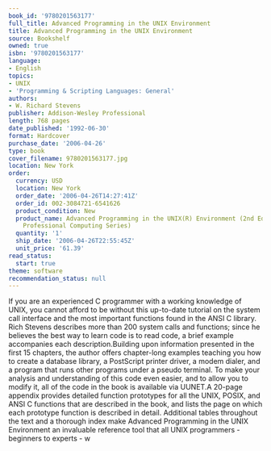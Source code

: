 ```yaml
---
book_id: '9780201563177'
full_title: Advanced Programming in the UNIX Environment
title: Advanced Programming in the UNIX Environment
source: Bookshelf
owned: true
isbn: '9780201563177'
language:
- English
topics:
- UNIX
- 'Programming & Scripting Languages: General'
authors:
- W. Richard Stevens
publisher: Addison-Wesley Professional
length: 768 pages
date_published: '1992-06-30'
format: Hardcover
purchase_date: '2006-04-26'
type: book
cover_filename: 9780201563177.jpg
location: New York
order:
  currency: USD
  location: New York
  order_date: '2006-04-26T14:27:41Z'
  order_id: 002-3084721-6541626
  product_condition: New
  product_name: Advanced Programming in the UNIX(R) Environment (2nd Edition) (Addison-Wesley
    Professional Computing Series)
  quantity: '1'
  ship_date: '2006-04-26T22:55:45Z'
  unit_price: '61.39'
read_status:
  start: true
theme: software
recommendation_status: null
---
```

If you are an experienced C programmer with a working knowledge of UNIX, you cannot afford to be without this up-to-date tutorial on the system call interface and the most important functions found in the ANSI C library. Rich Stevens describes more than 200 system calls and functions; since he believes the best way to learn code is to read code, a brief example accompanies each description.Building upon information presented in the first 15 chapters, the author offers chapter-long examples teaching you how to create a database library, a PostScript printer driver, a modem dialer, and a program that runs other programs under a pseudo terminal. To make your analysis and understanding of this code even easier, and to allow you to modify it, all of the code in the book is available via UUNET.A 20-page appendix provides detailed function prototypes for all the UNIX, POSIX, and ANSI C functions that are described in the book, and lists the page on which each prototype function is described in detail. Additional tables throughout the text and a thorough index make Advanced Programming in the UNIX Environment an invaluable reference tool that all UNIX programmers - beginners to experts - w

